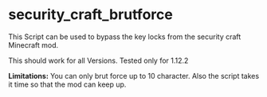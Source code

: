 # security_craft_brutforce

This Script can be used to bypass the key locks from the security craft Minecraft mod.

This should work for all Versions. Tested only for 1.12.2

**Limitations:** You can only brut force up to 10 character. Also the script takes it time so that the mod can keep up.